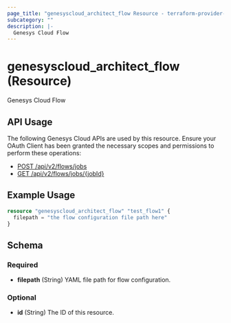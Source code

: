 ```yaml
---
page_title: "genesyscloud_architect_flow Resource - terraform-provider-genesyscloud"
subcategory: ""
description: |-
  Genesys Cloud Flow
---
```

# genesyscloud_architect_flow (Resource)

Genesys Cloud Flow

## API Usage
The following Genesys Cloud APIs are used by this resource. Ensure your OAuth Client has been granted the necessary scopes and permissions to perform these operations:

* [POST /api/v2/flows/jobs](https://developer.mypurecloud.com/api/rest/v2/architect/#post-api-v2-flows-jobs)
* [GET /api/v2/flows/jobs/{jobId}](https://developer.mypurecloud.com/api/rest/v2/architect/#get-api-v2-flows-jobs--jobId-)

## Example Usage

```terraform
resource "genesyscloud_architect_flow" "test_flow1" {
  filepath = "the flow configuration file path here"
}
```

<!-- schema generated by tfplugindocs -->
## Schema

### Required

- **filepath** (String) YAML file path for flow configuration.

### Optional

- **id** (String) The ID of this resource.

